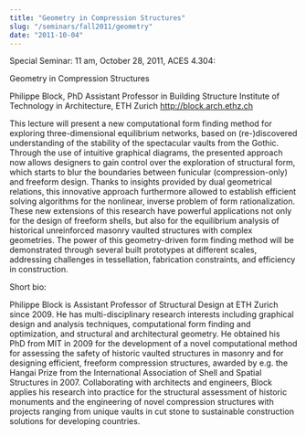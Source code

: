 ```yaml
---
title: "Geometry in Compression Structures"
slug: "/seminars/fall2011/geometry"
date: "2011-10-04"
---
```

Special Seminar: 11 am, October 28, 2011, ACES 4.304:

Geometry in Compression Structures

Philippe Block, PhD
Assistant Professor in Building Structure
Institute of Technology in Architecture, ETH Zurich
http://block.arch.ethz.ch

This lecture will present a new computational form finding method for exploring three-dimensional equilibrium networks, based on (re-)discovered understanding of the stability of the spectacular vaults from the Gothic. Through the use of intuitive graphical diagrams, the presented approach now allows designers to gain control over the exploration of structural form, which starts to blur the boundaries between funicular (compression-only) and freeform design. Thanks to insights provided by dual geometrical relations, this innovative approach furthermore allowed to establish efficient solving algorithms for the nonlinear, inverse problem of form rationalization. These new extensions of this research have powerful applications not only for the design of freeform shells, but also for the equilibrium analysis of historical unreinforced masonry vaulted structures with complex geometries. The power of this geometry-driven form finding method will be demonstrated through several built prototypes at different scales, addressing challenges in tessellation, fabrication constraints, and efficiency in construction.

Short bio:

Philippe Block is Assistant Professor of Structural Design at ETH Zurich since 2009. He has multi-disciplinary research interests including graphical design and analysis techniques, computational form finding and optimization, and structural and architectural geometry. He obtained his PhD from MIT in 2009 for the development of a novel computational method for assessing the safety of historic vaulted structures in masonry and for designing efficient, freeform compression structures, awarded by e.g. the Hangai Prize from the International Association of Shell and Spatial Structures in 2007. Collaborating with architects and engineers, Block applies his research into practice for the structural assessment of historic monuments and the engineering of novel compression structures with projects ranging from unique vaults in cut stone to sustainable construction solutions for developing countries.